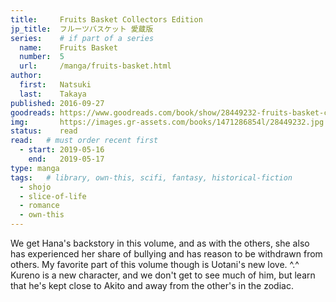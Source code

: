 ```yaml
---
title:     Fruits Basket Collectors Edition
jp_title:  フルーツバスケット 愛蔵版
series:    # if part of a series
  name:    Fruits Basket
  number:  5
  url:     /manga/fruits-basket.html
author: 
  first:   Natsuki 
  last:    Takaya
published: 2016-09-27
goodreads: https://www.goodreads.com/book/show/28449232-fruits-basket-collector-s-edition-vol-5
img:       https://images.gr-assets.com/books/1471286854l/28449232.jpg
status:    read
read:   # must order recent first
  - start: 2019-05-16 
    end:   2019-05-17
type: manga
tags:   # library, own-this, scifi, fantasy, historical-fiction
  - shojo
  - slice-of-life
  - romance
  - own-this
---
```


We get Hana's backstory in this volume, and as with the others, she also has experienced her share of bullying and has reason to be withdrawn from others. My favorite part of this volume though is Uotani's new love. ^.^ Kureno is a new character, and we don't get to see much of him, but learn that he's kept close to Akito and away from the other's in the zodiac.